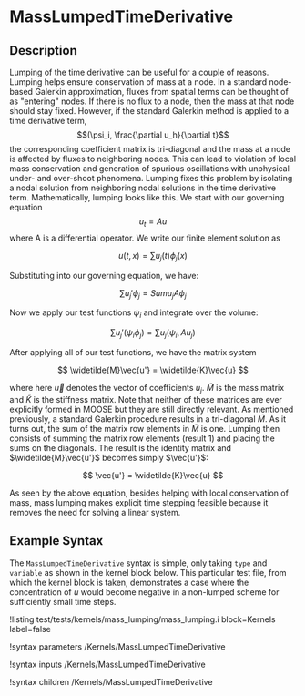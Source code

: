 # MassLumpedTimeDerivative

## Description

Lumping of the time derivative can be useful for a couple of reasons. Lumping
helps ensure conservation of mass at a node. In a standard node-based Galerkin
approximation, fluxes from spatial terms can be thought of as "entering"
nodes. If there is no flux to a node, then the mass at that node should stay
fixed. However, if the standard Galerkin method is applied to a time derivative
term, $$(\psi_i, \frac{\partial u_h}{\partial t}$$ the corresponding coefficient
matrix is tri-diagonal and the mass at a node is affected by fluxes to neighboring
nodes. This can lead to violation of local mass conservation and generation of
spurious oscillations with unphysical under- and over-shoot phenomena. Lumping
fixes this problem by isolating a nodal solution from neighboring nodal
solutions in the time derivative term. Mathematically, lumping looks like
this. We start with our governing equation $$u_t = Au$$ where A is a
differential operator. We write our finite element solution as

$$ u(t, x) = \sum u_j(t) \phi_j(x) $$

Substituting into our governing equation, we have:

$$ \sum u_j'\phi_j = Sum u_jA\phi_j $$

Now we apply our test functions $\psi_i$ and integrate over the volume:

$$ \sum u_j' (\psi_i\phi_j) = \sum u_j (\psi_i, Au_j) $$

After applying all of our test functions, we have the matrix system

$$ \widetilde{M}\vec{u'} = \widetilde{K}\vec{u} $$

where here $\vec{u}$ denotes the vector of coefficients $u_j$. $\widetilde{M}$
is the mass matrix and $\widetilde{K}$ is the stiffness matrix. Note that
neither of these matrices are ever explicitly formed in MOOSE but they are still
directly relevant. As mentioned previously, a standard Galerkin procedure
results in a tri-diagonal $\widetilde{M}$. As it turns out, the sum of the
matrix row elements in $\widetilde{M}$ is one. Lumping then consists of summing
the matrix row elements (result 1) and placing the sums on the diagonals. The
result is the identity matrix and $\widetilde{M}\vec{u'}$ becomes simply
$\vec{u'}$:

$$ \vec{u'} = \widetilde{K}\vec{u} $$

As seen by the above equation, besides helping with local conservation of mass,
mass lumping makes explicit time stepping feasible because it removes the need
for solving a linear system.

## Example Syntax

The `MassLumpedTimeDerivative` syntax is simple, only taking `type` and
`variable` as shown in the kernel block below. This particular test file, from
which the kernel block is taken, demonstrates a case where the concentration of
$u$ would become negative in a non-lumped scheme for sufficiently small time
steps.

!listing test/tests/kernels/mass_lumping/mass_lumping.i block=Kernels label=false

!syntax parameters /Kernels/MassLumpedTimeDerivative

!syntax inputs /Kernels/MassLumpedTimeDerivative

!syntax children /Kernels/MassLumpedTimeDerivative
